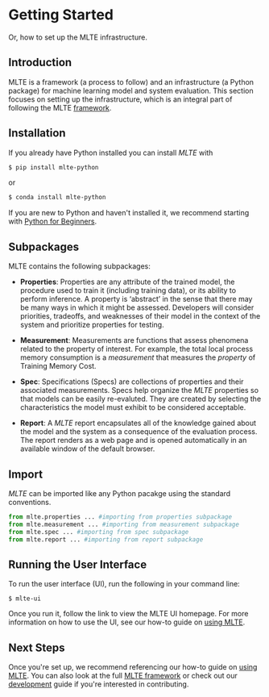 # Getting Started

Or, how to set up the MLTE infrastructure.

## Introduction

MLTE is a framework (a process to follow) and an infrastructure (a Python package) for machine learning model and system evaluation. This section focuses on setting up the infrastructure, which is an integral part of following the MLTE [framework](mlte_framework.md).

## Installation

If you already have Python installed you can install *MLTE* with

```bash
$ pip install mlte-python
```
or

```bash
$ conda install mlte-python
```
If you are new to Python and haven't installed it, we recommend starting with <a href="https://www.python.org/about/gettingstarted/" target="_blank">Python for Beginners</a>.

## Subpackages

MLTE contains the following subpackages:

- **Properties**: Properties are any attribute of the trained model, the procedure used to train it (including training data), or its ability to perform inference. A property is ‘abstract’ in the sense that there may be many ways in which it might be assessed. Developers will consider priorities, tradeoffs, and weaknesses of their model in the context of the system and prioritize properties for testing.  

- **Measurement**: Measurements are functions that assess phenomena related to the property of interest. For example, the total local process memory consumption is a *measurement* that measures the *property* of Training Memory Cost. 

- **Spec**: Specifications (Specs) are collections of properties and their associated measurements. Specs help organize the *MLTE* properties so that models can be easily re-evaluted. They are created by selecting the characteristics the model must exhibit to be considered acceptable. 

- **Report**: A *MLTE* report encapsulates all of the knowledge gained about the model and the system as a consequence of the evaluation process. The report renders as a web page and is opened automatically in an available window of the default browser. 


## Import

*MLTE* can be imported like any Python pacakge using the standard conventions.

```python
from mlte.properties ... #importing from properties subpackage
from mlte.measurement ... #importing from measurement subpackage
from mlte.spec ... #importing from spec subpackage
from mlte.report ... #importing from report subpackage
```

## Running the User Interface

To run the user interface (UI), run the following in your command line:
```
$ mlte-ui
```
Once you run it, follow the link to view the MLTE UI homepage. For more information on how to use the UI, see our how-to guide on [using MLTE](using_mlte.md).

## Next Steps

Once you're set up, we recommend referencing our how-to guide on [using MLTE](using_mlte.md). You can also look at the full [MLTE framework](mlte_framework.md) or check out our [development](development.md) guide if you're interested in contributing.
